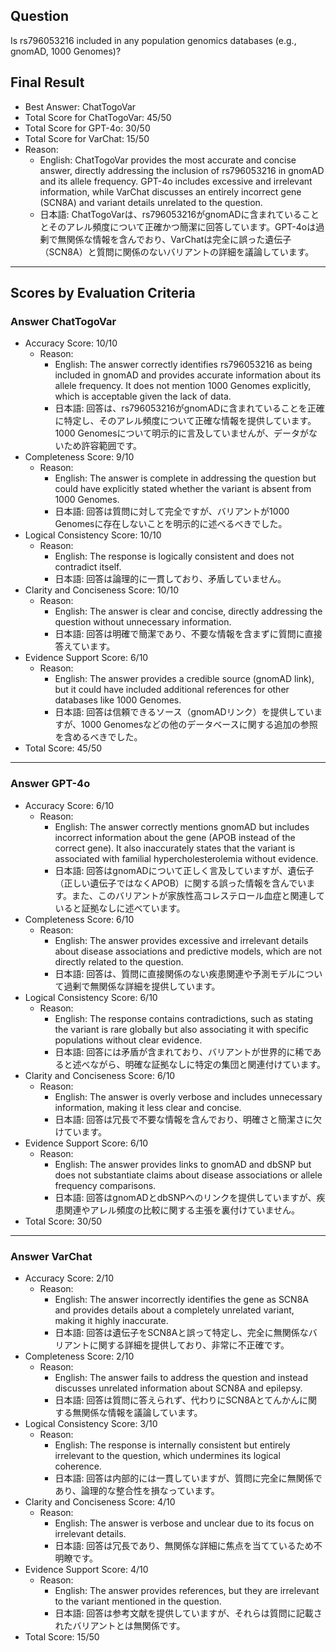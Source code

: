 ## Question

Is rs796053216 included in any population genomics databases (e.g., gnomAD, 1000 Genomes)?

## Final Result

- Best Answer: ChatTogoVar
- Total Score for ChatTogoVar: 45/50
- Total Score for GPT-4o: 30/50
- Total Score for VarChat: 15/50
- Reason:
  - English: ChatTogoVar provides the most accurate and concise answer, directly addressing the inclusion of rs796053216 in gnomAD and its allele frequency. GPT-4o includes excessive and irrelevant information, while VarChat discusses an entirely incorrect gene (SCN8A) and variant details unrelated to the question.
  - 日本語: ChatTogoVarは、rs796053216がgnomADに含まれていることとそのアレル頻度について正確かつ簡潔に回答しています。GPT-4oは過剰で無関係な情報を含んでおり、VarChatは完全に誤った遺伝子（SCN8A）と質問に関係のないバリアントの詳細を議論しています。

---

## Scores by Evaluation Criteria

### Answer ChatTogoVar
- Accuracy Score: 10/10
  - Reason: 
    - English: The answer correctly identifies rs796053216 as being included in gnomAD and provides accurate information about its allele frequency. It does not mention 1000 Genomes explicitly, which is acceptable given the lack of data.
    - 日本語: 回答は、rs796053216がgnomADに含まれていることを正確に特定し、そのアレル頻度について正確な情報を提供しています。1000 Genomesについて明示的に言及していませんが、データがないため許容範囲です。
- Completeness Score: 9/10
  - Reason: 
    - English: The answer is complete in addressing the question but could have explicitly stated whether the variant is absent from 1000 Genomes.
    - 日本語: 回答は質問に対して完全ですが、バリアントが1000 Genomesに存在しないことを明示的に述べるべきでした。
- Logical Consistency Score: 10/10
  - Reason: 
    - English: The response is logically consistent and does not contradict itself.
    - 日本語: 回答は論理的に一貫しており、矛盾していません。
- Clarity and Conciseness Score: 10/10
  - Reason: 
    - English: The answer is clear and concise, directly addressing the question without unnecessary information.
    - 日本語: 回答は明確で簡潔であり、不要な情報を含まずに質問に直接答えています。
- Evidence Support Score: 6/10
  - Reason: 
    - English: The answer provides a credible source (gnomAD link), but it could have included additional references for other databases like 1000 Genomes.
    - 日本語: 回答は信頼できるソース（gnomADリンク）を提供していますが、1000 Genomesなどの他のデータベースに関する追加の参照を含めるべきでした。
- Total Score: 45/50

---

### Answer GPT-4o
- Accuracy Score: 6/10
  - Reason: 
    - English: The answer correctly mentions gnomAD but includes incorrect information about the gene (APOB instead of the correct gene). It also inaccurately states that the variant is associated with familial hypercholesterolemia without evidence.
    - 日本語: 回答はgnomADについて正しく言及していますが、遺伝子（正しい遺伝子ではなくAPOB）に関する誤った情報を含んでいます。また、このバリアントが家族性高コレステロール血症と関連していると証拠なしに述べています。
- Completeness Score: 6/10
  - Reason: 
    - English: The answer provides excessive and irrelevant details about disease associations and predictive models, which are not directly related to the question.
    - 日本語: 回答は、質問に直接関係のない疾患関連や予測モデルについて過剰で無関係な詳細を提供しています。
- Logical Consistency Score: 6/10
  - Reason: 
    - English: The response contains contradictions, such as stating the variant is rare globally but also associating it with specific populations without clear evidence.
    - 日本語: 回答には矛盾が含まれており、バリアントが世界的に稀であると述べながら、明確な証拠なしに特定の集団と関連付けています。
- Clarity and Conciseness Score: 6/10
  - Reason: 
    - English: The answer is overly verbose and includes unnecessary information, making it less clear and concise.
    - 日本語: 回答は冗長で不要な情報を含んでおり、明確さと簡潔さに欠けています。
- Evidence Support Score: 6/10
  - Reason: 
    - English: The answer provides links to gnomAD and dbSNP but does not substantiate claims about disease associations or allele frequency comparisons.
    - 日本語: 回答はgnomADとdbSNPへのリンクを提供していますが、疾患関連やアレル頻度の比較に関する主張を裏付けていません。
- Total Score: 30/50

---

### Answer VarChat
- Accuracy Score: 2/10
  - Reason: 
    - English: The answer incorrectly identifies the gene as SCN8A and provides details about a completely unrelated variant, making it highly inaccurate.
    - 日本語: 回答は遺伝子をSCN8Aと誤って特定し、完全に無関係なバリアントに関する詳細を提供しており、非常に不正確です。
- Completeness Score: 2/10
  - Reason: 
    - English: The answer fails to address the question and instead discusses unrelated information about SCN8A and epilepsy.
    - 日本語: 回答は質問に答えられず、代わりにSCN8Aとてんかんに関する無関係な情報を議論しています。
- Logical Consistency Score: 3/10
  - Reason: 
    - English: The response is internally consistent but entirely irrelevant to the question, which undermines its logical coherence.
    - 日本語: 回答は内部的には一貫していますが、質問に完全に無関係であり、論理的な整合性を損なっています。
- Clarity and Conciseness Score: 4/10
  - Reason: 
    - English: The answer is verbose and unclear due to its focus on irrelevant details.
    - 日本語: 回答は冗長であり、無関係な詳細に焦点を当てているため不明瞭です。
- Evidence Support Score: 4/10
  - Reason: 
    - English: The answer provides references, but they are irrelevant to the variant mentioned in the question.
    - 日本語: 回答は参考文献を提供していますが、それらは質問に記載されたバリアントとは無関係です。
- Total Score: 15/50
